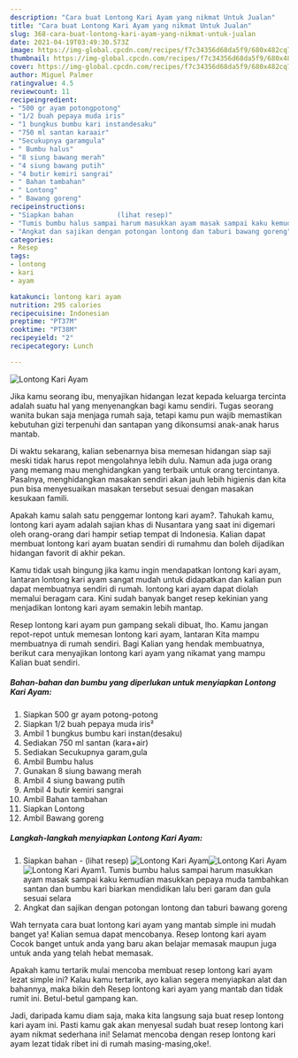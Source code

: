 ```yaml
---
description: "Cara buat Lontong Kari Ayam yang nikmat Untuk Jualan"
title: "Cara buat Lontong Kari Ayam yang nikmat Untuk Jualan"
slug: 368-cara-buat-lontong-kari-ayam-yang-nikmat-untuk-jualan
date: 2021-04-19T03:49:30.573Z
image: https://img-global.cpcdn.com/recipes/f7c34356d68da5f9/680x482cq70/lontong-kari-ayam-foto-resep-utama.jpg
thumbnail: https://img-global.cpcdn.com/recipes/f7c34356d68da5f9/680x482cq70/lontong-kari-ayam-foto-resep-utama.jpg
cover: https://img-global.cpcdn.com/recipes/f7c34356d68da5f9/680x482cq70/lontong-kari-ayam-foto-resep-utama.jpg
author: Miguel Palmer
ratingvalue: 4.5
reviewcount: 11
recipeingredient:
- "500 gr ayam potongpotong"
- "1/2 buah pepaya muda iris"
- "1 bungkus bumbu kari instandesaku"
- "750 ml santan karaair"
- "Secukupnya garamgula"
- " Bumbu halus"
- "8 siung bawang merah"
- "4 siung bawang putih"
- "4 butir kemiri sangrai"
- " Bahan tambahan"
- " Lontong"
- " Bawang goreng"
recipeinstructions:
- "Siapkan bahan           (lihat resep)"
- "Tumis bumbu halus sampai harum masukkan ayam masak sampai kaku kemudian masukkan pepaya muda tambahkan santan dan bumbu kari biarkan mendidikan lalu beri garam dan gula sesuai selara"
- "Angkat dan sajikan dengan potongan lontong dan taburi bawang goreng"
categories:
- Resep
tags:
- lontong
- kari
- ayam

katakunci: lontong kari ayam 
nutrition: 295 calories
recipecuisine: Indonesian
preptime: "PT37M"
cooktime: "PT38M"
recipeyield: "2"
recipecategory: Lunch

---
```



![Lontong Kari Ayam](https://img-global.cpcdn.com/recipes/f7c34356d68da5f9/680x482cq70/lontong-kari-ayam-foto-resep-utama.jpg)

Jika kamu seorang ibu, menyajikan hidangan lezat kepada keluarga tercinta adalah suatu hal yang menyenangkan bagi kamu sendiri. Tugas seorang  wanita bukan saja menjaga rumah saja, tetapi kamu pun wajib memastikan kebutuhan gizi terpenuhi dan santapan yang dikonsumsi anak-anak harus mantab.

Di waktu  sekarang, kalian sebenarnya bisa memesan hidangan siap saji meski tidak harus repot mengolahnya lebih dulu. Namun ada juga orang yang memang mau menghidangkan yang terbaik untuk orang tercintanya. Pasalnya, menghidangkan masakan sendiri akan jauh lebih higienis dan kita pun bisa menyesuaikan masakan tersebut sesuai dengan masakan kesukaan famili. 



Apakah kamu salah satu penggemar lontong kari ayam?. Tahukah kamu, lontong kari ayam adalah sajian khas di Nusantara yang saat ini digemari oleh orang-orang dari hampir setiap tempat di Indonesia. Kalian dapat membuat lontong kari ayam buatan sendiri di rumahmu dan boleh dijadikan hidangan favorit di akhir pekan.

Kamu tidak usah bingung jika kamu ingin mendapatkan lontong kari ayam, lantaran lontong kari ayam sangat mudah untuk didapatkan dan kalian pun dapat membuatnya sendiri di rumah. lontong kari ayam dapat diolah memalui beragam cara. Kini sudah banyak banget resep kekinian yang menjadikan lontong kari ayam semakin lebih mantap.

Resep lontong kari ayam pun gampang sekali dibuat, lho. Kamu jangan repot-repot untuk memesan lontong kari ayam, lantaran Kita mampu membuatnya di rumah sendiri. Bagi Kalian yang hendak membuatnya, berikut cara menyajikan lontong kari ayam yang nikamat yang mampu Kalian buat sendiri.

<!--inarticleads1-->

##### Bahan-bahan dan bumbu yang diperlukan untuk menyiapkan Lontong Kari Ayam:

1. Siapkan 500 gr ayam potong-potong
1. Siapkan 1/2 buah pepaya muda iris²
1. Ambil 1 bungkus bumbu kari instan(desaku)
1. Sediakan 750 ml santan (kara+air)
1. Sediakan Secukupnya garam,gula
1. Ambil  Bumbu halus
1. Gunakan 8 siung bawang merah
1. Ambil 4 siung bawang putih
1. Ambil 4 butir kemiri sangrai
1. Ambil  Bahan tambahan
1. Siapkan  Lontong
1. Ambil  Bawang goreng




<!--inarticleads2-->

##### Langkah-langkah menyiapkan Lontong Kari Ayam:

1. Siapkan bahan -           (lihat resep)
<img src="https://img-global.cpcdn.com/steps/602ff36a6cd0f46a/160x128cq70/lontong-kari-ayam-langkah-memasak-1-foto.jpg" alt="Lontong Kari Ayam"><img src="https://img-global.cpcdn.com/steps/796f4d90eec709f3/160x128cq70/lontong-kari-ayam-langkah-memasak-1-foto.jpg" alt="Lontong Kari Ayam"><img src="https://img-global.cpcdn.com/steps/f954b6f723f76068/160x128cq70/lontong-kari-ayam-langkah-memasak-1-foto.jpg" alt="Lontong Kari Ayam">1. Tumis bumbu halus sampai harum masukkan ayam masak sampai kaku kemudian masukkan pepaya muda tambahkan santan dan bumbu kari biarkan mendidikan lalu beri garam dan gula sesuai selara
1. Angkat dan sajikan dengan potongan lontong dan taburi bawang goreng




Wah ternyata cara buat lontong kari ayam yang mantab simple ini mudah banget ya! Kalian semua dapat mencobanya. Resep lontong kari ayam Cocok banget untuk anda yang baru akan belajar memasak maupun juga untuk anda yang telah hebat memasak.

Apakah kamu tertarik mulai mencoba membuat resep lontong kari ayam lezat simple ini? Kalau kamu tertarik, ayo kalian segera menyiapkan alat dan bahannya, maka bikin deh Resep lontong kari ayam yang mantab dan tidak rumit ini. Betul-betul gampang kan. 

Jadi, daripada kamu diam saja, maka kita langsung saja buat resep lontong kari ayam ini. Pasti kamu gak akan menyesal sudah buat resep lontong kari ayam nikmat sederhana ini! Selamat mencoba dengan resep lontong kari ayam lezat tidak ribet ini di rumah masing-masing,oke!.


